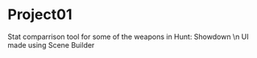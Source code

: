 # Project01
Stat comparrison tool for some of the weapons in Hunt: Showdown \n
UI made using Scene Builder
